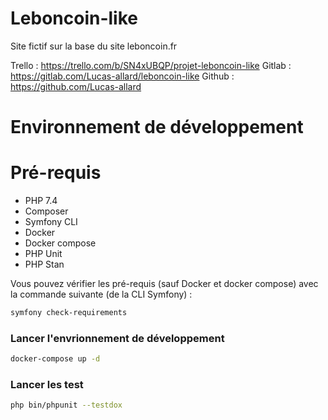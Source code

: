 # Leboncoin-like

Site fictif sur la base du site leboncoin.fr

Trello : https://trello.com/b/SN4xUBQP/projet-leboncoin-like 
Gitlab : https://gitlab.com/Lucas-allard/leboncoin-like
Github : https://github.com/Lucas-allard

# Environnement de développement

# Pré-requis

* PHP 7.4
* Composer
* Symfony CLI
* Docker
* Docker compose
* PHP Unit
* PHP Stan

Vous pouvez vérifier les pré-requis (sauf Docker et docker compose) avec la commande suivante (de la CLI Symfony) : 

```bash 
symfony check-requirements
```

### Lancer l'envrionnement de développement

```bash
docker-compose up -d
```

### Lancer les test 

```bash
php bin/phpunit --testdox
```
